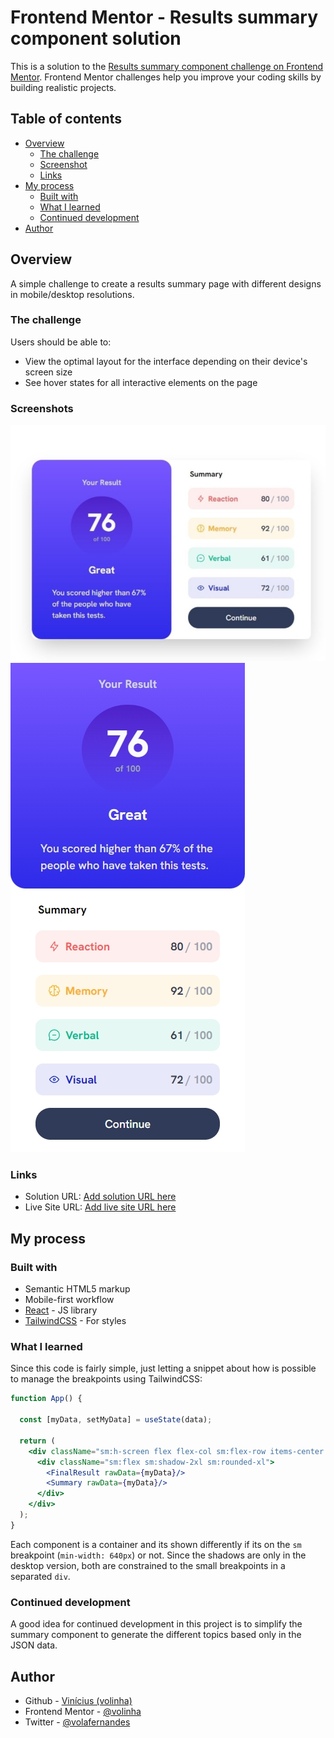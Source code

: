 # Frontend Mentor - Results summary component solution

This is a solution to the [Results summary component challenge on Frontend Mentor](https://www.frontendmentor.io/challenges/results-summary-component-CE_K6s0maV). Frontend Mentor challenges help you improve your coding skills by building realistic projects. 

## Table of contents

- [Overview](#overview)
  - [The challenge](#the-challenge)
  - [Screenshot](#screenshot)
  - [Links](#links)
- [My process](#my-process)
  - [Built with](#built-with)
  - [What I learned](#what-i-learned)
  - [Continued development](#continued-development)
- [Author](#author)

## Overview

A simple challenge to create a results summary page with different designs in mobile/desktop resolutions.

### The challenge

Users should be able to:

- View the optimal layout for the interface depending on their device's screen size
- See hover states for all interactive elements on the page

### Screenshots

![](./screenshots/desktop-version.jpeg)
![](./screenshots/mobile-version.jpeg)


### Links

- Solution URL: [Add solution URL here](https://your-solution-url.com)
- Live Site URL: [Add live site URL here](https://your-live-site-url.com)

## My process

### Built with

- Semantic HTML5 markup
- Mobile-first workflow
- [React](https://reactjs.org/) - JS library
- [TailwindCSS](https://tailwindcss.com) - For styles

### What I learned

Since this code is fairly simple, just letting a snippet about how is possible to manage the breakpoints using TailwindCSS:

```jsx
function App() {

  const [myData, setMyData] = useState(data);

  return (
    <div className="sm:h-screen flex flex-col sm:flex-row items-center justify-center font-sans text-[18px] bg-white">
      <div className="sm:flex sm:shadow-2xl sm:rounded-xl">
        <FinalResult rawData={myData}/>
        <Summary rawData={myData}/>
      </div>
    </div>
  );
}
```
Each component is a container and its shown differently if its on the `sm` breakpoint (`min-width: 640px`) or not. Since the shadows are only in the desktop version, both are constrained to the small breakpoints in a separated `div`.

### Continued development

A good idea for continued development in this project is to simplify the summary component to generate the different topics based only in the JSON data.

## Author

- Github - [Vinícius (volinha)](https://github.com/volinha)
- Frontend Mentor - [@volinha](https://www.frontendmentor.io/profile/volinha)
- Twitter - [@volafernandes](https://www.twitter.com/volafernandes)
